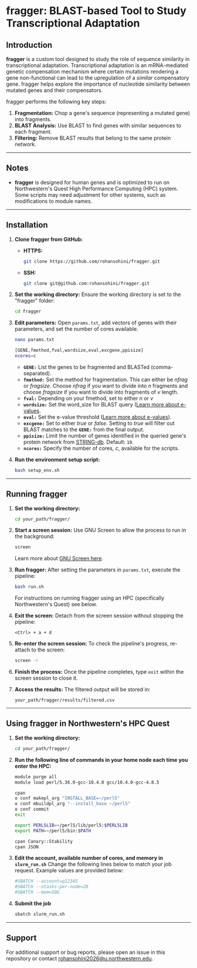 # fragger: BLAST-based Tool to Study Transcriptional Adaptation

## Introduction
**fragger** is a custom tool designed to study the role of sequence similarity in transcriptional adaptation. Transcriptional adaptation is an mRNA-mediated genetic compensation mechanism where certain mutations rendering a gene non-functional can lead to the upregulation of a *similar* compensatory gene. fragger helps explore the importance of nucleotide similarity between mutated genes and their compensators.

fragger performs the following key steps:
1. **Fragmentation:** Chop a gene's sequence (representing a mutated gene) into fragments.
2. **BLAST Analysis:** Use BLAST to find genes with similar sequences to each fragment.
3. **Filtering:** Remove BLAST results that belong to the same protein network.

---

## Notes
- **fragger** is designed for human genes and is optimized to run on Northwestern's Quest High Performance Computing (HPC) system. Some scripts may need adjustment for other systems, such as modifications to module names.

---

## Installation

1. **Clone fragger from GitHub:**
   - **HTTPS:**
     ```bash
     git clone https://github.com/rohansohini/fragger.git
     ```
   - **SSH:**
     ```bash
     git clone git@github.com:rohansohini/fragger.git
     ```

2. **Set the working directory:**
   Ensure the working directory is set to the "fragger" folder:
   ```bash
   cd fragger
   ```

3. **Edit parameters:**
   Open `params.txt`, add vectors of genes with their parameters, and set the number of cores available.
   ```bash
   nano params.txt
   ```
   ```bash
   [GENE,fmethod,fval,wordsize,eval,excgene,ppisize]
   ncores=c
   ```
   - **`GENE:`** List the genes to be fragmented and BLASTed (comma-separated).
   - **`fmethod:`** Set the method for fragmentation. This can either be *nfrag* or *fragsize*. Choose *nfrag* if you want to divide into *n* fragments and choose *fragsize* if you want to divide into fragments of *v* length.
   - **`fval:`** Depending on your fmethod, set to either *n* or *v*
   - **`wordsize:`** Set the word_size for BLAST query ([Learn more about e-values](https://www.metagenomics.wiki/tools/blast/default-word-size).
   - **`eval:`** Set the e-value threshold ([Learn more about e-values](https://www.ncbi.nlm.nih.gov/books/NBK279682/)).
   - **`excgene:`** Set to either *true* or *false*. Setting to *true* will filter out BLAST matches to the **`GENE:`** from the final output.
   - **`ppisize:`** Limit the number of genes identified in the queried gene's protein network from [STRING-db](https://string-db.org/). Default: `10`.
   - **`ncores:`** Specify the number of cores, *c*, available for the scripts.

4. **Run the environment setup script:**
   ```bash
   bash setup_env.sh
   ```

---

## Running fragger

1. **Set the working directory:**
   ```bash
   cd your_path/fragger/
   ```

2. **Start a screen session:**
   Use GNU Screen to allow the process to run in the background:
   ```bash
   screen
   ```
   Learn more about [GNU Screen here](https://www.gnu.org/software/screen/manual/screen.html).

3. **Run fragger:**
   After setting the parameters in `params.txt`, execute the pipeline:
   ```bash
   bash run.sh
   ```
   For instructions on running fragger using an HPC (specifically Northwestern's Quest) see below.

4. **Exit the screen:**
   Detach from the screen session without stopping the pipeline:
   ```
   <Ctrl> + a + d
   ```

5. **Re-enter the screen session:**
   To check the pipeline's progress, re-attach to the screen:
   ```bash
   screen -r
   ```

6. **Finish the process:**
   Once the pipeline completes, type `exit` within the screen session to close it.

7. **Access the results:**
   The filtered output will be stored in:
   ```
   your_path/fragger/results/filtered.csv
   ```

---

## Using fragger in Northwestern's HPC Quest

1. **Set the working directory:**
   ```bash
   cd your_path/fragger/
   ```
   
2. **Run the following line of commands in your home node each time you enter the HPC:**
   ```bash
   module purge all
   module load perl/5.36.0-gcc-10.4.0 gcc/10.4.0-gcc-4.8.5

   cpan
   o conf makepl_arg "INSTALL_BASE=~/perl5"
   o conf mbuildpl_arg "--install_base ~/perl5"
   o conf commit
   exit

   export PERL5LIB=~/perl5/lib/perl5:$PERL5LIB
   export PATH=~/perl5/bin:$PATH

   cpan Canary::Stability
   cpan JSON
   ```
   
3. **Edit the account, available number of cores, and memory in  **`slurm_run.sh`****
   Change the following lines below to match your job request. Example values are provided below:
   ```bash
   #SBATCH --account=p12345
   #SBATCH --ntasks-per-node=28
   #SBATCH --mem=50G
   ```

4. **Submit the job**
   ```bash
   sbatch slurm_run.sh
   ```   
---

## Support
For additional support or bug reports, please open an issue in this repository or contact rohansohini2026@u.northwestern.edu.
